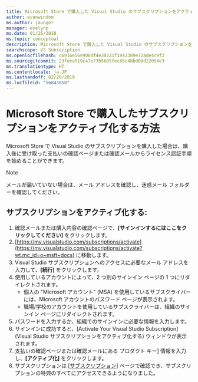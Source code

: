 ```yaml
---
title: Microsoft Store で購入した Visual Studio のサブスクリプションをアクティブ化する方法 |Microsoft Docs
author: evanwindom
ms.author: jaunger
manager: evelynp
ms.date: 01/25/2018
ms.topic: conceptual
description: Microsoft Store で購入した Visual Studio のサブスクリプションをアクティブ化する方法について説明します。
searchscope: VS Subscription
ms.openlocfilehash: c6916e56e906df4e3d231f1942389e72ade4c9f3
ms.sourcegitcommit: 23feea519c47e77b5685fec86c4bbd00d22054e3
ms.translationtype: HT
ms.contentlocale: ja-JP
ms.lasthandoff: 02/26/2019
ms.locfileid: "56843858"
---
```

# <a name="how-do-i-activate-a-subscription-acquired-from-the-microsoft-store"></a>Microsoft Store で購入したサブスクリプションをアクティブ化する方法
Microsoft Store で Visual Studio のサブスクリプションを購入した場合は、購入後に受け取った支払いの確認ページまたは確認メールからライセンス認証手順を始めることができます。

> [!NOTE]
> メールが届いていない場合は、メール アドレスを確認し、迷惑メール フォルダーを確認してください。

## <a name="activate-your-subscription"></a>サブスクリプションをアクティブ化する:
1. 確認メールまたは購入内容の確認ページで、**[サインインするにはここをクリックしてください]** をクリックします。
2. [https://my.visualstudio.com/subscriptions/activate](https://my.visualstudio.com/subscriptions/activate?wt.mc_id=o~msft~docs) に移動します。
3. Visual Studio サブスクリプションへのアクセスに必要なメール アドレスを入力して、**[続行]** をクリックします。
4. 使用しているアカウントによって、2 つ別のサインイン ページの 1 つにリダイレクトされます。
    - 個人の "Microsoft アカウント" (MSA) を使用しているサブスクライバーには、Microsoft アカウントのパスワード ページが表示されます。
    - 職場/学校のアカウントを使用しているサブスクライバーは、組織のサインイン ページにリダイレクトされます。
5. パスワードを入力するか、組織でのサインインに必要な情報を入力します。
6. サインインに成功すると、[Activate Your Visual Studio Subscription]\(Visual Studio サブスクリプションをアクティブ化する\) ウィンドウが表示されます。
7. 支払いの確認ページまたは確認メールにある プロダクト キー] 情報を入力し、**[アクティブ化]** をクリックします。
8. サブスクリプションは [[サブスクリプション](https://my.visualstudio.com/subscriptions?wt.mc_id=o~msft~docs)] ページで確認でき、サブスクリプションの特典のすべてにアクセスできるようになりました。
